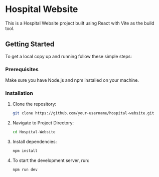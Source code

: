 # Hospital Website

This is a Hospital Website project built using React with Vite as the build tool.

## Getting Started

To get a local copy up and running follow these simple steps:

### Prerequisites

Make sure you have Node.js and npm installed on your machine.

### Installation

1. Clone the repository:
   ```sh
   git clone https://github.com/your-username/hospital-website.git

2. Navigate to Project Directory:
   ```sh
   cd Hospital-Website

3. Install dependencies:
   ```sh
   npm install

4. To start the development server, run:
   ```sh
   npm run dev
